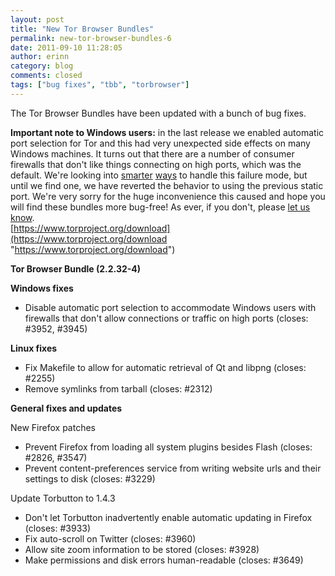 ```yaml
---
layout: post
title: "New Tor Browser Bundles"
permalink: new-tor-browser-bundles-6
date: 2011-09-10 11:28:05
author: erinn
category: blog
comments: closed
tags: ["bug fixes", "tbb", "torbrowser"]
---
```


The Tor Browser Bundles have been updated with a bunch of bug fixes.

**Important note to Windows users:** in the last release we enabled automatic port selection for Tor and this had very unexpected side effects on many Windows machines. It turns out that there are a number of consumer firewalls that don't like things connecting on high ports, which was the default. We're looking into [smarter](https://trac.torproject.org/projects/tor/ticket/3943) [ways](https://trac.torproject.org/projects/tor/ticket/3948) to handle this failure mode, but until we find one, we have reverted the behavior to using the previous static port. We're very sorry for the huge inconvenience this caused and hope you will find these bundles more bug-free! As ever, if you don't, please [let us know](https://trac.torproject.org/).  
 [https://www.torproject.org/download](https://www.torproject.org/download "https://www.torproject.org/download")

**Tor Browser Bundle (2.2.32-4)**

**Windows fixes**

-   Disable automatic port selection to accommodate Windows users with  
     firewalls that don't allow connections or traffic on high ports (closes: \#3952, \#3945)

**Linux fixes**

-   Fix Makefile to allow for automatic retrieval of Qt and libpng (closes: \#2255)
-   Remove symlinks from tarball (closes: \#2312)

**General fixes and updates**

New Firefox patches

-   Prevent Firefox from loading all system plugins besides Flash (closes: \#2826, \#3547)
-   Prevent content-preferences service from writing website urls and their settings to disk (closes: \#3229)

Update Torbutton to 1.4.3

-   Don't let Torbutton inadvertently enable automatic updating in Firefox (closes: \#3933)
-   Fix auto-scroll on Twitter (closes: \#3960)
-   Allow site zoom information to be stored (closes: \#3928)
-   Make permissions and disk errors human-readable (closes: \#3649)

